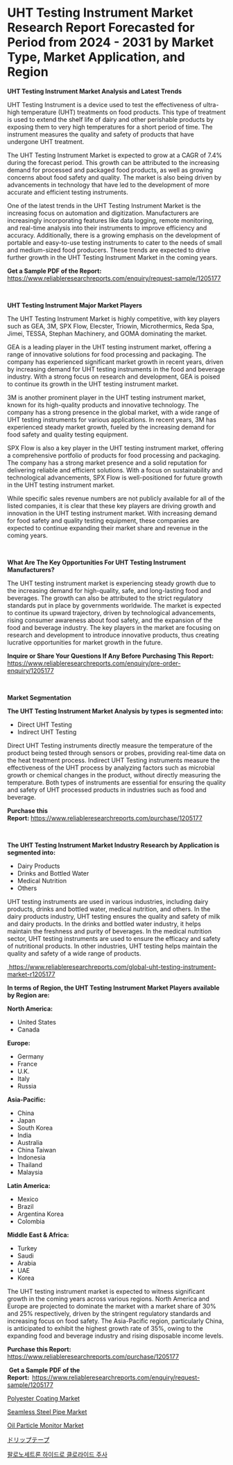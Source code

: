 <p><h1>UHT Testing Instrument Market Research Report Forecasted for Period from 2024 -  2031 by Market Type, Market Application, and Region</h1></p><p><strong>UHT Testing Instrument Market Analysis and Latest Trends</strong></p>
<p><p>UHT Testing Instrument is a device used to test the effectiveness of ultra-high temperature (UHT) treatments on food products. This type of treatment is used to extend the shelf life of dairy and other perishable products by exposing them to very high temperatures for a short period of time. The instrument measures the quality and safety of products that have undergone UHT treatment.</p><p>The UHT Testing Instrument Market is expected to grow at a CAGR of 7.4% during the forecast period. This growth can be attributed to the increasing demand for processed and packaged food products, as well as growing concerns about food safety and quality. The market is also being driven by advancements in technology that have led to the development of more accurate and efficient testing instruments.</p><p>One of the latest trends in the UHT Testing Instrument Market is the increasing focus on automation and digitization. Manufacturers are increasingly incorporating features like data logging, remote monitoring, and real-time analysis into their instruments to improve efficiency and accuracy. Additionally, there is a growing emphasis on the development of portable and easy-to-use testing instruments to cater to the needs of small and medium-sized food producers. These trends are expected to drive further growth in the UHT Testing Instrument Market in the coming years.</p></p>
<p><strong>Get a Sample PDF of the Report:&nbsp;</strong> <a href="https://www.reliableresearchreports.com/enquiry/request-sample/1205177">https://www.reliableresearchreports.com/enquiry/request-sample/1205177</a></p>
<p>&nbsp;</p>
<p><strong>UHT Testing Instrument Major Market Players</strong></p>
<p><p>The UHT Testing Instrument Market is highly competitive, with key players such as GEA, 3M, SPX Flow, Elecster, Triowin, Microthermics, Reda Spa, Jimei, TESSA, Stephan Machinery, and GOMA dominating the market.</p><p>GEA is a leading player in the UHT testing instrument market, offering a range of innovative solutions for food processing and packaging. The company has experienced significant market growth in recent years, driven by increasing demand for UHT testing instruments in the food and beverage industry. With a strong focus on research and development, GEA is poised to continue its growth in the UHT testing instrument market.</p><p>3M is another prominent player in the UHT testing instrument market, known for its high-quality products and innovative technology. The company has a strong presence in the global market, with a wide range of UHT testing instruments for various applications. In recent years, 3M has experienced steady market growth, fueled by the increasing demand for food safety and quality testing equipment.</p><p>SPX Flow is also a key player in the UHT testing instrument market, offering a comprehensive portfolio of products for food processing and packaging. The company has a strong market presence and a solid reputation for delivering reliable and efficient solutions. With a focus on sustainability and technological advancements, SPX Flow is well-positioned for future growth in the UHT testing instrument market.</p><p>While specific sales revenue numbers are not publicly available for all of the listed companies, it is clear that these key players are driving growth and innovation in the UHT testing instrument market. With increasing demand for food safety and quality testing equipment, these companies are expected to continue expanding their market share and revenue in the coming years.</p></p>
<p>&nbsp;</p>
<p><strong>What Are The Key Opportunities For UHT Testing Instrument Manufacturers?</strong></p>
<p><p>The UHT testing instrument market is experiencing steady growth due to the increasing demand for high-quality, safe, and long-lasting food and beverages. The growth can also be attributed to the strict regulatory standards put in place by governments worldwide. The market is expected to continue its upward trajectory, driven by technological advancements, rising consumer awareness about food safety, and the expansion of the food and beverage industry. The key players in the market are focusing on research and development to introduce innovative products, thus creating lucrative opportunities for market growth in the future.</p></p>
<p><strong>Inquire or Share Your Questions If Any Before Purchasing This Report:</strong> <a href="https://www.reliableresearchreports.com/enquiry/pre-order-enquiry/1205177">https://www.reliableresearchreports.com/enquiry/pre-order-enquiry/1205177</a></p>
<p>&nbsp;</p>
<p><strong>Market Segmentation</strong></p>
<p><strong>The UHT Testing Instrument Market Analysis by types is segmented into:</strong></p>
<p><ul><li>Direct UHT Testing</li><li>Indirect UHT Testing</li></ul></p>
<p><p>Direct UHT Testing instruments directly measure the temperature of the product being tested through sensors or probes, providing real-time data on the heat treatment process. Indirect UHT Testing instruments measure the effectiveness of the UHT process by analyzing factors such as microbial growth or chemical changes in the product, without directly measuring the temperature. Both types of instruments are essential for ensuring the quality and safety of UHT processed products in industries such as food and beverage.</p></p>
<p><strong>Purchase this Report:&nbsp;</strong><a href="https://www.reliableresearchreports.com/purchase/1205177">https://www.reliableresearchreports.com/purchase/1205177</a></p>
<p>&nbsp;</p>
<p><strong>The UHT Testing Instrument Market Industry Research by Application is segmented into:</strong></p>
<p><ul><li>Dairy Products</li><li>Drinks and Bottled Water</li><li>Medical Nutrition</li><li>Others</li></ul></p>
<p><p>UHT testing instruments are used in various industries, including dairy products, drinks and bottled water, medical nutrition, and others. In the dairy products industry, UHT testing ensures the quality and safety of milk and dairy products. In the drinks and bottled water industry, it helps maintain the freshness and purity of beverages. In the medical nutrition sector, UHT testing instruments are used to ensure the efficacy and safety of nutritional products. In other industries, UHT testing helps maintain the quality and safety of a wide range of products.</p></p>
<p><a href="https://www.reliableresearchreports.com/global-uht-testing-instrument-market-r1205177">&nbsp;https://www.reliableresearchreports.com/global-uht-testing-instrument-market-r1205177</a></p>
<p><strong>In terms of Region, the UHT Testing Instrument Market Players available by Region are:</strong></p>
<p>
    <p> <strong> North America: </strong>
        <ul>
            <li>United States</li>
            <li>Canada</li>
        </ul>
        </p> 
    <p> <strong> Europe: </strong>
        <ul>
            <li>Germany</li>
            <li>France</li>
            <li>U.K.</li>
            <li>Italy</li>
            <li>Russia</li>
        </ul>
        </p> 
    <p> <strong> Asia-Pacific: </strong>
        <ul>
            <li>China</li>
            <li>Japan</li>
            <li>South Korea</li>
            <li>India</li>
            <li>Australia</li>
            <li>China Taiwan</li>
            <li>Indonesia</li>
            <li>Thailand</li>
            <li>Malaysia</li>
        </ul>
        </p> 
    <p> <strong> Latin America: </strong>
        <ul>
            <li>Mexico</li>
            <li>Brazil</li>
            <li>Argentina Korea</li>
            <li>Colombia</li>
        </ul>
        </p> 
    <p> <strong> Middle East & Africa: </strong>
        <ul>
            <li>Turkey</li>
            <li>Saudi</li>
            <li>Arabia</li>
            <li>UAE</li>
            <li>Korea</li>
        </ul>
    </p>
    </p>
<p><p>The UHT testing instrument market is expected to witness significant growth in the coming years across various regions. North America and Europe are projected to dominate the market with a market share of 30% and 25% respectively, driven by the stringent regulatory standards and increasing focus on food safety. The Asia-Pacific region, particularly China, is anticipated to exhibit the highest growth rate of 35%, owing to the expanding food and beverage industry and rising disposable income levels.</p></p>
<p><strong>Purchase this Report: </strong><a href="https://www.reliableresearchreports.com/purchase/1205177">https://www.reliableresearchreports.com/purchase/1205177</a></p>
<p>&nbsp;<strong>Get a Sample PDF of the Report:&nbsp;&nbsp;</strong><a href="https://www.reliableresearchreports.com/enquiry/request-sample/1205177">https://www.reliableresearchreports.com/enquiry/request-sample/1205177</a></p>
<p><strong></strong></p>
<p><p><a href="https://issuu.com/reportprime-2/docs/polyester-coating-market-size-2030.pptx">Polyester Coating Market</a></p><p><a href="https://issuu.com/reportprime-2/docs/seamless-steel-pipe-market-size-2030.pptx">Seamless Steel Pipe Market</a></p><p><a href="https://github.com/tamvrosiya/Market-Research-Report-List-4/blob/main/oil-particle-monitor-market.md">Oil Particle Monitor Market</a></p><p><a href="https://github.com/avbqbctihcbe2/Market-Research-Report-List-1/blob/main/940714342276.md">ドリップテープ</a></p><p><a href="https://github.com/PhilToryphy7876567/Market-Research-Report-List-1/blob/main/166483438738.md">팔로노세트론 하이드로 클로라이드 주사</a></p></p>